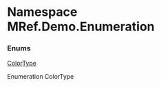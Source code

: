 ﻿# Namespace MRef.Demo.Enumeration

### Enums

 [ColorType](MRef.Demo.Enumeration.ColorType.md)

Enumeration ColorType

